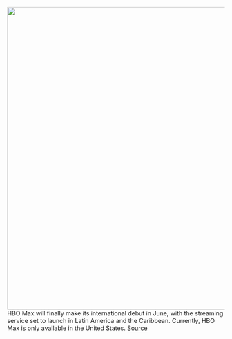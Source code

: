 <img src='https://cdn.vox-cdn.com/thumbor/IOY38MZqRwUfly1l3VuStbpLPlU=/0x0:2040x1360/1200x800/filters:focal(857x517:1183x843)/cdn.vox-cdn.com/uploads/chorus_image/image/68803996/acastro_200602_1777_HBOMax_0003.0.0.jpg' width='700px' /><br/>
HBO Max will finally make its international debut in June, with the streaming service set to launch in Latin America and the Caribbean. Currently, HBO Max is only available in the United States.
<a href='https://www.theverge.com/2021/2/11/22278287/hbo-max-international-launch-june-2021-latin-america-europe-warnermedia-streaming'> Source <a/>
